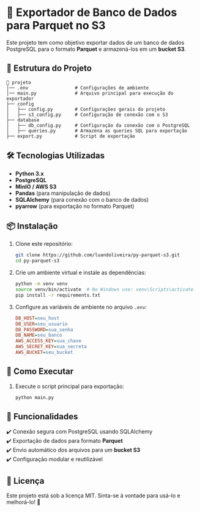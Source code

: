 # 🚀 Exportador de Banco de Dados para Parquet no S3

Este projeto tem como objetivo exportar dados de um banco de dados PostgreSQL para o formato **Parquet** e armazená-los em um **bucket S3**.

## 📂 Estrutura do Projeto

```
📂 projeto
│── .env                 # Configurações de ambiente
│── main.py              # Arquivo principal para execução do exportador
├── config
│   ├── config.py        # Configurações gerais do projeto
│   ├── s3_config.py     # Configuração de conexão com o S3
├── database
│   ├── db_config.py     # Configuração da conexão com o PostgreSQL
│   ├── queries.py       # Armazena as queries SQL para exportação
├── export.py            # Script de exportação
```

## 🛠️ Tecnologias Utilizadas
- **Python 3.x**
- **PostgreSQL**
- **MinIO / AWS S3**
- **Pandas** (para manipulação de dados)
- **SQLAlchemy** (para conexão com o banco de dados)
- **pyarrow** (para exportação no formato Parquet)

## 📦 Instalação

1. Clone este repositório:
   ```sh
   git clone https://github.com/luandoliveira/py-parquet-s3.git
   cd py-parquet-s3
   ```

2. Crie um ambiente virtual e instale as dependências:
   ```sh
   python -m venv venv
   source venv/bin/activate  # No Windows use: venv\Scripts\activate
   pip install -r requirements.txt
   ```

3. Configure as variáveis de ambiente no arquivo `.env`:
   ```ini
   DB_HOST=seu_host
   DB_USER=seu_usuario
   DB_PASSWORD=sua_senha
   DB_NAME=seu_banco
   AWS_ACCESS_KEY=sua_chave
   AWS_SECRET_KEY=sua_secreta
   AWS_BUCKET=seu_bucket
   ```

## 🚀 Como Executar

1. Execute o script principal para exportação:
   ```sh
   python main.py
   ```

## 📌 Funcionalidades
✔️ Conexão segura com PostgreSQL usando SQLAlchemy  
✔️ Exportação de dados para formato **Parquet**  
✔️ Envio automático dos arquivos para um **bucket S3**  
✔️ Configuração modular e reutilizável  

## 📜 Licença
Este projeto está sob a licença MIT. Sinta-se à vontade para usá-lo e melhorá-lo! 🎯


